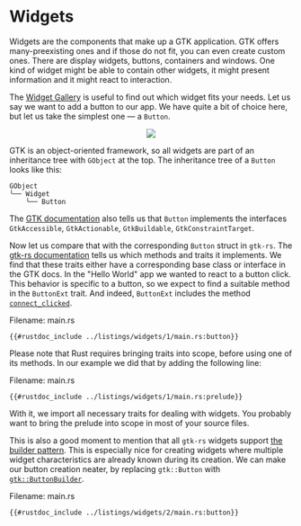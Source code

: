 # Widgets

Widgets are the components that make up a GTK application.
GTK offers many-preexisting ones and if those do not fit, you can even create custom ones.
There are display widgets, buttons, containers and windows.
One kind of widget might be able to contain other widgets, it might present information and it might react to interaction.

The [Widget Gallery](https://docs.gtk.org/gtk4/visual_index.html) is useful to find out which widget fits your needs.
Let us say we want to add a button to our app.
We have quite a bit of choice here, but let us take the simplest one — a `Button`.

<div style="text-align:center"><img src="img/widgets_button.png" /></div>

GTK is an object-oriented framework, so all widgets are part of an inheritance tree with `GObject` at the top.
The inheritance tree of a `Button` looks like this:

```console
GObject
╰── Widget
    ╰── Button
```

The [GTK documentation](https://docs.gtk.org/gtk4/class.Button.html) also tells us that `Button` implements the interfaces `GtkAccessible`, `GtkActionable`, `GtkBuildable`, `GtkConstraintTarget`.

Now let us compare that with the corresponding `Button` struct in `gtk-rs`.
The [gtk-rs documentation](../docs/gtk4/struct.Button.html#implements) tells us which methods and traits it implements.
We find that these traits either have a corresponding base class or interface in the GTK docs.
In the "Hello World" app we wanted to react to a button click.
This behavior is specific to a button, so we expect to find a suitable method in the `ButtonExt` trait.
And indeed, `ButtonExt` includes the method [`connect_clicked`](../docs/gtk4/trait.ButtonExt.html#tymethod.connect_clicked).

<span class="filename">Filename: main.rs</span>

```rust,no_run
{{#rustdoc_include ../listings/widgets/1/main.rs:button}}
```

Please note that Rust requires bringing traits into scope, before using one of its methods.
In our example we did that by adding the following line:

<span class="filename">Filename: main.rs</span>

```rust,no_run
{{#rustdoc_include ../listings/widgets/1/main.rs:prelude}}
```
With it, we import all necessary traits for dealing with widgets.
You probably want to bring the prelude into scope in most of your source files.

This is also a good moment to mention that all `gtk-rs` widgets support [the builder pattern](https://doc.rust-lang.org/1.0.0/style/ownership/builders.html).
This is especially nice for creating widgets where multiple widget characteristics are already known during its creation.
We can make our button creation neater, by replacing `gtk::Button` with [`gtk::ButtonBuilder`](../docs/gtk4/struct.ButtonBuilder.html).

<span class="filename">Filename: main.rs</span>

```rust,no_run
{{#rustdoc_include ../listings/widgets/2/main.rs:button}}
```
